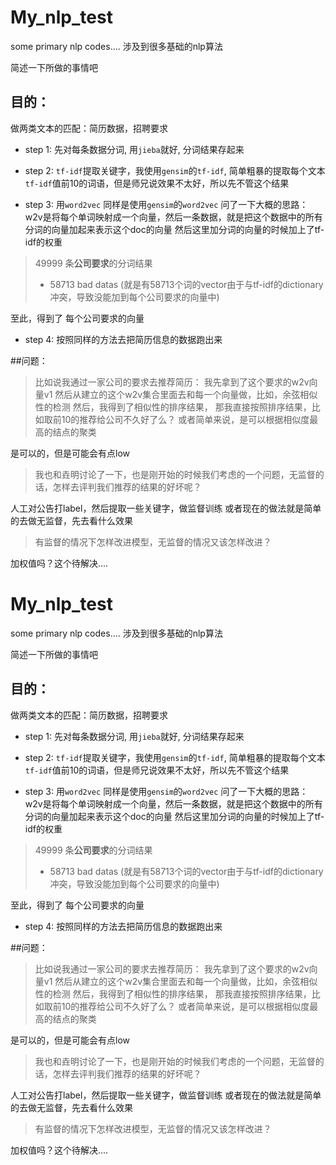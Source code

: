 # My_nlp_test
some primary nlp codes....
涉及到很多基础的nlp算法

简述一下所做的事情吧

## 目的：

做两类文本的匹配：简历数据，招聘要求

- step 1:
 先对每条数据分词, 用```jieba```就好, 分词结果存起来

- step 2:
```tf-idf```提取关键字，我使用```gensim```的```tf-idf```, 简单粗暴的提取每个文本```tf-idf```值前10的词语，但是师兄说效果不太好，所以先不管这个结果

- step 3:
用```word2vec```
同样是使用```gensim```的```word2vec```
问了一下大概的思路：
w2v是将每个单词映射成一个向量，然后一条数据，就是把这个数据中的所有分词的向量加起来表示这个doc的向量
然后这里加分词的向量的时候加上了tf-idf的权重
> 49999 条**公司要求**的分词结果
>* 58713 bad datas
(就是有58713个词的vector由于与tf-idf的dictionary冲突，导致没能加到每个公司要求的向量中)


至此，得到了 每个公司要求的向量

- step 4: 
按照同样的方法去把简历信息的数据跑出来



##问题：

>比如说我通过一家公司的要求去推荐简历：
我先拿到了这个要求的w2v向量v1
然后从建立的这个w2v集合里面去和每一个向量做，比如，余弦相似性的检测
然后，我得到了相似性的排序结果，
那我直接按照排序结果，比如取前10的推荐给公司不久好了么？
或者简单来说，是可以根据相似度最高的结点的聚类

是可以的，但是可能会有点low



> 我也和垚明讨论了一下，也是刚开始的时候我们考虑的一个问题，无监督的话，怎样去评判我们推荐的结果的好坏呢？

人工对公告打label，然后提取一些关键字，做监督训练
或者现在的做法就是简单的去做无监督，先去看什么效果

> 有监督的情况下怎样改进模型，无监督的情况又该怎样改进？

加权值吗？这个待解决....


# My_nlp_test
some primary nlp codes....
涉及到很多基础的nlp算法

简述一下所做的事情吧

## 目的：

做两类文本的匹配：简历数据，招聘要求

- step 1:
 先对每条数据分词, 用```jieba```就好, 分词结果存起来

- step 2:
```tf-idf```提取关键字，我使用```gensim```的```tf-idf```, 简单粗暴的提取每个文本```tf-idf```值前10的词语，但是师兄说效果不太好，所以先不管这个结果

- step 3:
用```word2vec```
同样是使用```gensim```的```word2vec```
问了一下大概的思路：
w2v是将每个单词映射成一个向量，然后一条数据，就是把这个数据中的所有分词的向量加起来表示这个doc的向量
然后这里加分词的向量的时候加上了tf-idf的权重
> 49999 条**公司要求**的分词结果
>* 58713 bad datas
(就是有58713个词的vector由于与tf-idf的dictionary冲突，导致没能加到每个公司要求的向量中)


至此，得到了 每个公司要求的向量

- step 4: 
按照同样的方法去把简历信息的数据跑出来



##问题：

>比如说我通过一家公司的要求去推荐简历：
我先拿到了这个要求的w2v向量v1
然后从建立的这个w2v集合里面去和每一个向量做，比如，余弦相似性的检测
然后，我得到了相似性的排序结果，
那我直接按照排序结果，比如取前10的推荐给公司不久好了么？
或者简单来说，是可以根据相似度最高的结点的聚类

是可以的，但是可能会有点low



> 我也和垚明讨论了一下，也是刚开始的时候我们考虑的一个问题，无监督的话，怎样去评判我们推荐的结果的好坏呢？

人工对公告打label，然后提取一些关键字，做监督训练
或者现在的做法就是简单的去做无监督，先去看什么效果

> 有监督的情况下怎样改进模型，无监督的情况又该怎样改进？

加权值吗？这个待解决....


